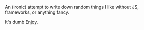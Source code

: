 An (ironic) attempt to write down random things I like without JS, frameworks, or anything fancy.

It's dumb Enjoy.
